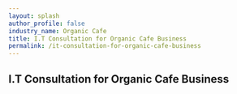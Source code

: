 ```yaml
---
layout: splash 
author_profile: false 
industry_name: Organic Cafe
title: I.T Consultation for Organic Cafe Business
permalink: /it-consultation-for-organic-cafe-business
---
```


## I.T Consultation for Organic Cafe Business